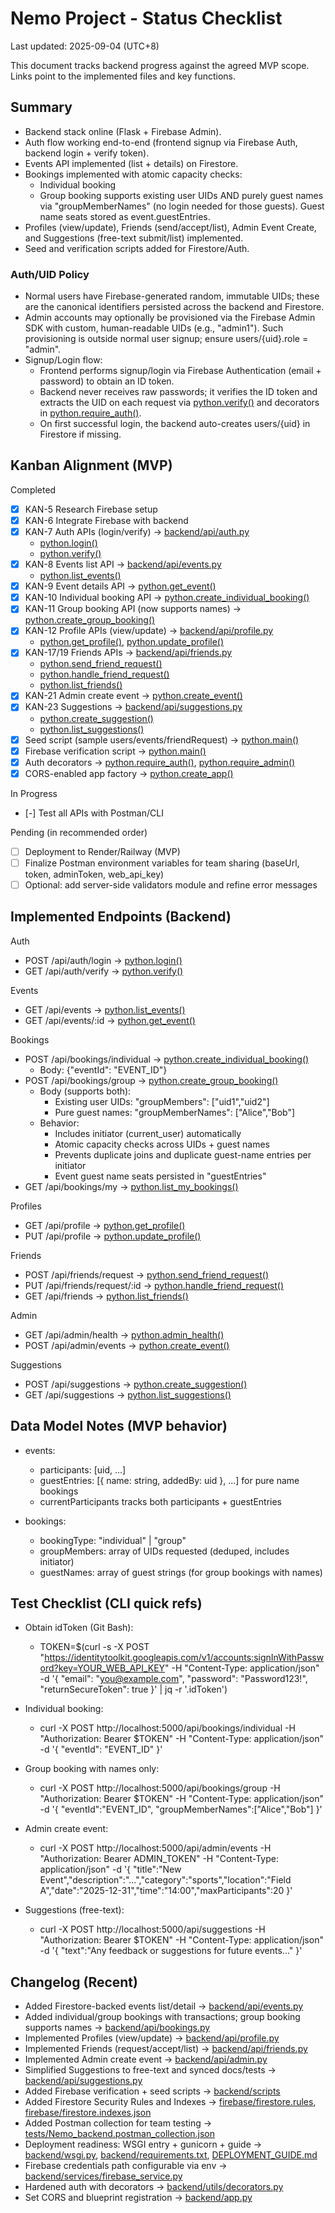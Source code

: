 # Nemo Project - Status Checklist

Last updated: 2025-09-04 (UTC+8)

This document tracks backend progress against the agreed MVP scope. Links point to the implemented files and key functions.

## Summary

- Backend stack online (Flask + Firebase Admin).
- Auth flow working end-to-end (frontend signup via Firebase Auth, backend login + verify token).
- Events API implemented (list + details) on Firestore.
- Bookings implemented with atomic capacity checks:
  - Individual booking
  - Group booking supports existing user UIDs AND purely guest names via "groupMemberNames" (no login needed for those guests). Guest name seats stored as event.guestEntries.
- Profiles (view/update), Friends (send/accept/list), Admin Event Create, and Suggestions (free-text submit/list) implemented.
- Seed and verification scripts added for Firestore/Auth.

### Auth/UID Policy
- Normal users have Firebase-generated random, immutable UIDs; these are the canonical identifiers persisted across the backend and Firestore.
- Admin accounts may optionally be provisioned via the Firebase Admin SDK with custom, human-readable UIDs (e.g., "admin1"). Such provisioning is outside normal user signup; ensure users/{uid}.role = "admin".
- Signup/Login flow:
  - Frontend performs signup/login via Firebase Authentication (email + password) to obtain an ID token.
  - Backend never receives raw passwords; it verifies the ID token and extracts the UID on each request via [python.verify()](NemoApp/backend/api/auth.py:50) and decorators in [python.require_auth()](NemoApp/backend/utils/decorators.py:12).
  - On first successful login, the backend auto-creates users/{uid} in Firestore if missing.

## Kanban Alignment (MVP)

Completed
- [x] KAN-5 Research Firebase setup
- [x] KAN-6 Integrate Firebase with backend
- [x] KAN-7 Auth APIs (login/verify) → [backend/api/auth.py](NemoApp/backend/api/auth.py)
  - [python.login()](NemoApp/backend/api/auth.py:23)
  - [python.verify()](NemoApp/backend/api/auth.py:50)
- [x] KAN-8 Events list API → [backend/api/events.py](NemoApp/backend/api/events.py)
  - [python.list_events()](NemoApp/backend/api/events.py:12)
- [x] KAN-9 Event details API → [python.get_event()](NemoApp/backend/api/events.py:57)
- [x] KAN-10 Individual booking API → [python.create_individual_booking()](NemoApp/backend/api/bookings.py:16)
- [x] KAN-11 Group booking API (now supports names) → [python.create_group_booking()](NemoApp/backend/api/bookings.py:83)
- [x] KAN-12 Profile APIs (view/update) → [backend/api/profile.py](NemoApp/backend/api/profile.py)
  - [python.get_profile()](NemoApp/backend/api/profile.py:12), [python.update_profile()](NemoApp/backend/api/profile.py:29)
- [x] KAN-17/19 Friends APIs → [backend/api/friends.py](NemoApp/backend/api/friends.py)
  - [python.send_friend_request()](NemoApp/backend/api/friends.py:18)
  - [python.handle_friend_request()](NemoApp/backend/api/friends.py:63)
  - [python.list_friends()](NemoApp/backend/api/friends.py:105)
- [x] KAN-21 Admin create event → [python.create_event()](NemoApp/backend/api/admin.py:22)
- [x] KAN-23 Suggestions → [backend/api/suggestions.py](NemoApp/backend/api/suggestions.py)
  - [python.create_suggestion()](NemoApp/backend/api/suggestions.py:12)
  - [python.list_suggestions()](NemoApp/backend/api/suggestions.py:44)
- [x] Seed script (sample users/events/friendRequest) → [python.main()](NemoApp/backend/scripts/init_db.py:167)
- [x] Firebase verification script → [python.main()](NemoApp/backend/scripts/verify_firebase.py:6)
- [x] Auth decorators → [python.require_auth()](NemoApp/backend/utils/decorators.py:8), [python.require_admin()](NemoApp/backend/utils/decorators.py:27)
- [x] CORS-enabled app factory → [python.create_app()](NemoApp/backend/app.py:6)

In Progress
- [-] Test all APIs with Postman/CLI

Pending (in recommended order)
- [ ] Deployment to Render/Railway (MVP)
- [ ] Finalize Postman environment variables for team sharing (baseUrl, token, adminToken, web_api_key)
- [ ] Optional: add server-side validators module and refine error messages

## Implemented Endpoints (Backend)

Auth
- POST /api/auth/login → [python.login()](NemoApp/backend/api/auth.py:23)
- GET /api/auth/verify → [python.verify()](NemoApp/backend/api/auth.py:50)

Events
- GET /api/events → [python.list_events()](NemoApp/backend/api/events.py:12)
- GET /api/events/:id → [python.get_event()](NemoApp/backend/api/events.py:57)

Bookings
- POST /api/bookings/individual → [python.create_individual_booking()](NemoApp/backend/api/bookings.py:16)
  - Body: {"eventId": "EVENT_ID"}
- POST /api/bookings/group → [python.create_group_booking()](NemoApp/backend/api/bookings.py:83)
  - Body (supports both):
    - Existing user UIDs: "groupMembers": ["uid1","uid2"]
    - Pure guest names: "groupMemberNames": ["Alice","Bob"]
  - Behavior:
    - Includes initiator (current_user) automatically
    - Atomic capacity checks across UIDs + guest names
    - Prevents duplicate joins and duplicate guest-name entries per initiator
    - Event guest name seats persisted in "guestEntries"
- GET /api/bookings/my → [python.list_my_bookings()](NemoApp/backend/api/bookings.py:224)

Profiles
- GET /api/profile → [python.get_profile()](NemoApp/backend/api/profile.py:12)
- PUT /api/profile → [python.update_profile()](NemoApp/backend/api/profile.py:29)

Friends
- POST /api/friends/request → [python.send_friend_request()](NemoApp/backend/api/friends.py:18)
- PUT /api/friends/request/:id → [python.handle_friend_request()](NemoApp/backend/api/friends.py:63)
- GET /api/friends → [python.list_friends()](NemoApp/backend/api/friends.py:105)

Admin
- GET /api/admin/health → [python.admin_health()](NemoApp/backend/api/admin.py:12)
- POST /api/admin/events → [python.create_event()](NemoApp/backend/api/admin.py:22)

Suggestions
- POST /api/suggestions → [python.create_suggestion()](NemoApp/backend/api/suggestions.py:12)
- GET /api/suggestions → [python.list_suggestions()](NemoApp/backend/api/suggestions.py:44)

## Data Model Notes (MVP behavior)

- events:
  - participants: [uid, ...]
  - guestEntries: [{ name: string, addedBy: uid }, ...] for pure name bookings
  - currentParticipants tracks both participants + guestEntries

- bookings:
  - bookingType: "individual" | "group"
  - groupMembers: array of UIDs requested (deduped, includes initiator)
  - guestNames: array of guest strings (for group bookings with names)

## Test Checklist (CLI quick refs)

- Obtain idToken (Git Bash):
  - TOKEN=$(curl -s -X POST "https://identitytoolkit.googleapis.com/v1/accounts:signInWithPassword?key=YOUR_WEB_API_KEY" -H "Content-Type: application/json" -d '{ "email": "you@example.com", "password": "Password123!", "returnSecureToken": true }' | jq -r '.idToken')

- Individual booking:
  - curl -X POST http://localhost:5000/api/bookings/individual -H "Authorization: Bearer $TOKEN" -H "Content-Type: application/json" -d '{ "eventId": "EVENT_ID" }'

- Group booking with names only:
  - curl -X POST http://localhost:5000/api/bookings/group -H "Authorization: Bearer $TOKEN" -H "Content-Type: application/json" -d '{ "eventId":"EVENT_ID", "groupMemberNames":["Alice","Bob"] }'

- Admin create event:
  - curl -X POST http://localhost:5000/api/admin/events -H "Authorization: Bearer ADMIN_TOKEN" -H "Content-Type: application/json" -d '{ "title":"New Event","description":"...","category":"sports","location":"Field A","date":"2025-12-31","time":"14:00","maxParticipants":20 }'

- Suggestions (free-text):
  - curl -X POST http://localhost:5000/api/suggestions -H "Authorization: Bearer $TOKEN" -H "Content-Type: application/json" -d '{ "text":"Any feedback or suggestions for future events..." }'

## Changelog (Recent)

- Added Firestore-backed events list/detail → [backend/api/events.py](NemoApp/backend/api/events.py)
- Added individual/group bookings with transactions; group booking supports names → [backend/api/bookings.py](NemoApp/backend/api/bookings.py)
- Implemented Profiles (view/update) → [backend/api/profile.py](NemoApp/backend/api/profile.py)
- Implemented Friends (request/accept/list) → [backend/api/friends.py](NemoApp/backend/api/friends.py)
- Implemented Admin create event → [backend/api/admin.py](NemoApp/backend/api/admin.py)
- Simplified Suggestions to free-text and synced docs/tests → [backend/api/suggestions.py](NemoApp/backend/api/suggestions.py)
- Added Firebase verification + seed scripts → [backend/scripts](NemoApp/backend/scripts)
- Added Firestore Security Rules and Indexes → [firebase/firestore.rules](NemoApp/firebase/firestore.rules), [firebase/firestore.indexes.json](NemoApp/firebase/firestore.indexes.json)
- Added Postman collection for team testing → [tests/Nemo_backend.postman_collection.json](NemoApp/tests/Nemo_backend.postman_collection.json)
- Deployment readiness: WSGI entry + gunicorn + guide → [backend/wsgi.py](NemoApp/backend/wsgi.py), [backend/requirements.txt](NemoApp/backend/requirements.txt), [DEPLOYMENT_GUIDE.md](NemoApp/DEPLOYMENT_GUIDE.md)
- Firebase credentials path configurable via env → [backend/services/firebase_service.py](NemoApp/backend/services/firebase_service.py)
- Hardened auth with decorators → [backend/utils/decorators.py](NemoApp/backend/utils/decorators.py)
- Set CORS and blueprint registration → [backend/app.py](NemoApp/backend/app.py)
